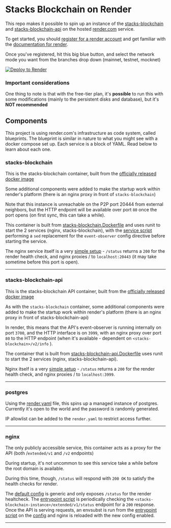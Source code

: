 # Stacks Blockchain on Render

This repo makes it possible to spin up an instance of the [stacks-blockchain](https://github.com/blockstack/stacks-blockchain) and [stacks-blockchain-api](https://github.com/hirosystems/stacks-blockchain-api) on the hosted [render.com](https://render.com) service.

To get started, you should [register for a render account](https://dashboard.render.com/register) and get familiar with the [documentation for render](https://render.com/docs).

Once you've registered, hit this big blue button, and select the network mode you want from the branches drop down (mainnet, testnet, mocknet)


[![Deploy to Render](https://render.com/images/deploy-to-render-button.svg)](https://render.com/deploy?repo=https://github.com/wileyj/render-stacks&branch=master)

### Important considerations 
One thing to note is that with the free-tier plan, it's **possible** to run this with some modifications (mainly to the persistent disks and database), but it's **NOT recommended**


## Components

This project is using render.com's infrastructure as code system, called blueprints. The blueprint is similar in nature to what you might see with a docker compose set up. Each service is a block of YAML. Read below to learn about each one.

### stacks-blockchain

This is the stacks-blockchain container, built from the [officially released docker image](https://hub.docker.com/r/blockstack/stacks-blockchain/tags)

Some additional components were added to make the startup work within render's platform (there is an nginx proxy in front of `stacks-blockchain`)

Note that this instance is unreachable on the P2P port 20444 from external neighbors, but the HTTP endpoint will be available over port `80` once the port opens (on first sync, this can take a while).

This container is built from [stacks-blockchain.Dockerfile](./stacks-blockchain.Dockerfile) and uses runit to start the 2 services (nginx, stacks-blockchain), with the [service script](./unit-files/run/stacks-blockchain) performing a `sed` replacement for the `event-observer` config directive before starting the service. 

The nginx service itself is a very [simple setup](./configs/nginx-stacks.conf) - `/status` returns a `200` for the render health check, and nginx proxies / to `localhost:20443` (it may take sometime before this port is open).

---

### stacks-blockchain-api
This is the stacks-blockchain API container, built from the [officially released docker image](https://hub.docker.com/r/hirosystems/stacks-blockchain-api/tags)

As with the `stacks-blockchain` container, some additional components were added to make the startup work within render's platform (there is an nginx proxy in front of stacks-blockchain-api)

In render, this means that the API's event-observer is running internally on port `3700`, and the HTTP interface is on `3999`, with an nginx proxy over port `80` to the HTTP endpoint (when it's available - dependent on `<stacks-blockchain>/v2/info` ). 

The container that is built from [stacks-blockchain-api.Dockerfile](./stacks-blockchain-api.Dockerfile) uses runit to start the 2 services (nginx, stacks-blockchain-api).

Nginx itself is a very [simple setup](./configs/nginx-api.conf) - `/status` returns a `200` for the render health check, and nginx proxies / to `localhost:3999`. 

---

### postgres

Using the [render.yaml](./render.yaml) file, this spins up a managed instance of postgres. Currently it's open to the world and the password is randomly generated. 

IP allowlist can be added to the `render.yaml` to restrict access further. 

---

### nginx

The only publicly accessible service, this container acts as a proxy for the API (both /`extended/v1` and `/v2` endpoints)

During startup, it's not uncommon to see this service take a while before the root domain is available. 

During this time, though, `/status` will respond with `200 OK` to satisfy the health checks for render. 

The [default config](configs/nginx-default.conf) is generic and only exposes `/status` for the render healtcheck. The [entrypoint script](scripts/nginx.sh) is periodically checking the `<stacks-blockchain-instance>/extended/v1/status` endpoint for a `200` response. \
Once the API is serving requests, an envsubst is run from the [entrypoint script](scripts/nginx.sh) on the [config](./configs/nginx.conf) and nginx is reloaded with the new config enabled. 
 
---

